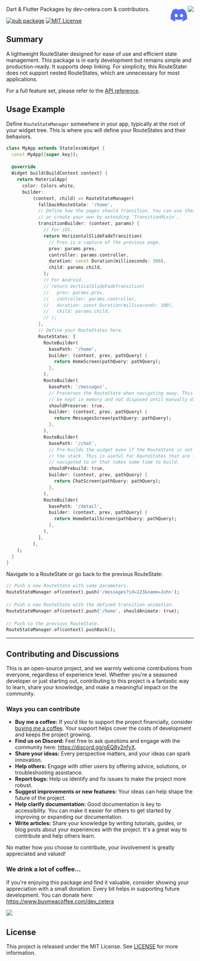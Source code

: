 <a href="https://www.buymeacoffee.com/dev_cetera" target="_blank"><img align="right" src="https://cdn.buymeacoffee.com/buttons/default-orange.png" height="48"></a>
<a href="https://discord.gg/gEQ8y2nfyX" target="_blank"><img align="right" src="https://raw.githubusercontent.com/dev-cetera/resources/refs/heads/main/assets/discord_icon/discord_icon.svg" height="48"></a>

Dart & Flutter Packages by dev-cetera.com & contributors.

[![pub package](https://img.shields.io/pub/v/df_RouteStater.svg)](https://pub.dev/packages/df_RouteStater)
[![MIT License](https://img.shields.io/badge/License-MIT-blue.svg)](https://raw.githubusercontent.com/dev-cetera/df_RouteStater/main/LICENSE)

## Summary

A lightweight RouteStater designed for ease of use and efficient state management. This package is in early development but remains simple and production-ready. It supports deep linking. For simplicity, this RouteStater does not support nested RouteStates, which are unnecessary for most applications.

For a full feature set, please refer to the [API reference](https://pub.dev/documentation/df_RouteStater/).

## Usage Example

Define `RouteStateManager` somewhere in your app, typically at the root of your widget tree. This is where you will define your RouteStates and their behaviors.

```dart
class MyApp extends StatelessWidget {
  const MyApp({super.key});

  @override
  Widget build(BuildContext context) {
    return MaterialApp(
      color: Colors.white,
      builder:
          (context, child) => RouteStateManager(
            fallbackRouteState: '/home',
            // Define how the pages should transition. You can use these
            // or create your own by extending `TransitionMixin`.
            transitionBuilder: (context, params) {
              // For iOS.
              return HorizontalSlideFadeTransition(
                // Prev is a capture of the previous page.
                prev: params.prev,
                controller: params.controller,
                duration: const Duration(milliseconds: 300),
                child: params.child,
              );
              // For Android.
              // return VerticalSlideFadeTransition(
              //   prev: params.prev,
              //   controller: params.controller,
              //   duration: const Duration(milliseconds: 300),
              //   child: params.child,
              // );
            },
            // Define your RouteStates here.
            RouteStates: [
              RouteBuilder(
                basePath: '/home',
                builder: (context, prev, pathQuery) {
                  return HomeScreen(pathQuery: pathQuery);
                },
              ),
              RouteBuilder(
                basePath: '/messages',
                // Preserves the RouteState when navigating away. This means it will
                // be kept in memory and not disposed until manually disposed.
                shouldPreserve: true,
                builder: (context, prev, pathQuery) {
                  return MessagesScreen(pathQuery: pathQuery);
                },
              ),
              RouteBuilder(
                basePath: '/chat',
                // Pre-builds the widget even if the RouteState is not at the top of
                // the stack. This is useful for RouteStates that are frequently
                // navigated to or that takes some time to build.
                shouldPrebuild: true,
                builder: (context, prev, pathQuery) {
                  return ChatScreen(pathQuery: pathQuery);
                },
              ),
              RouteBuilder(
                basePath: '/detail',
                builder: (context, prev, pathQuery) {
                  return HomeDetailScreen(pathQuery: pathQuery);
                },
              ),
            ],
          ),
    );
  }
}
```

Navigate to a RouteState or go back to the previous RouteState:

```dart
// Push a new RouteState with some parameters.
RouteStateManager.of(context).push('/messages?id=123&name=John');

// Push a new RouteState with the defined transition animation.
RouteStateManager.of(context).push('/home', shouldAnimate: true);

// Push to the previous RouteState.
RouteStateManager.of(context).pushBack();
```

---

## Contributing and Discussions

This is an open-source project, and we warmly welcome contributions from everyone, regardless of experience level. Whether you're a seasoned developer or just starting out, contributing to this project is a fantastic way to learn, share your knowledge, and make a meaningful impact on the community.

### Ways you can contribute

- **Buy me a coffee:** If you'd like to support the project financially, consider [buying me a coffee](https://www.buymeacoffee.com/dev_cetera). Your support helps cover the costs of development and keeps the project growing.
- **Find us on Discord:** Feel free to ask questions and engage with the community here: https://discord.gg/gEQ8y2nfyX.
- **Share your ideas:** Every perspective matters, and your ideas can spark innovation.
- **Help others:** Engage with other users by offering advice, solutions, or troubleshooting assistance.
- **Report bugs:** Help us identify and fix issues to make the project more robust.
- **Suggest improvements or new features:** Your ideas can help shape the future of the project.
- **Help clarify documentation:** Good documentation is key to accessibility. You can make it easier for others to get started by improving or expanding our documentation.
- **Write articles:** Share your knowledge by writing tutorials, guides, or blog posts about your experiences with the project. It's a great way to contribute and help others learn.

No matter how you choose to contribute, your involvement is greatly appreciated and valued!

### We drink a lot of coffee...

If you're enjoying this package and find it valuable, consider showing your appreciation with a small donation. Every bit helps in supporting future development. You can donate here: https://www.buymeacoffee.com/dev_cetera

<a href="https://www.buymeacoffee.com/dev_cetera" target="_blank"><img src="https://cdn.buymeacoffee.com/buttons/default-orange.png" height="40"></a>

## License

This project is released under the MIT License. See [LICENSE](https://raw.githubusercontent.com/dev-cetera/df_RouteStater/main/LICENSE) for more information.
